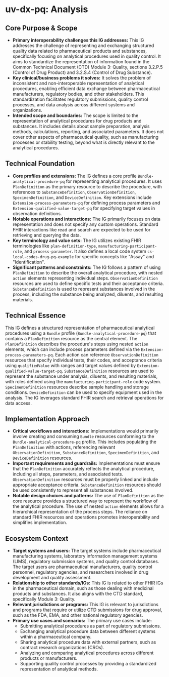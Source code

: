# uv-dx-pq: Analysis

## Core Purpose & Scope

-   **Primary interoperability challenges this IG addresses:** This IG addresses the challenge of representing and exchanging structured quality data related to pharmaceutical products and substances, specifically focusing on analytical procedures used in quality control. It aims to standardize the representation of information found in the Common Technical Document (CTD) Module 3: Quality, sections 3.2.P.5 (Control of Drug Product) and 3.2.S.4 (Control of Drug Substance).
-   **Key clinical/business problems it solves:** It solves the problem of inconsistent and non-interoperable representation of analytical procedures, enabling efficient data exchange between pharmaceutical manufacturers, regulatory bodies, and other stakeholders. This standardization facilitates regulatory submissions, quality control processes, and data analysis across different systems and organizations.
-   **Intended scope and boundaries:** The scope is limited to the representation of analytical procedures for drug products and substances. It includes details about sample preparation, analysis methods, calculations, reporting, and associated parameters. It does not cover other aspects of pharmaceutical quality, such as manufacturing processes or stability testing, beyond what is directly relevant to the analytical procedures.

## Technical Foundation

-   **Core profiles and extensions:** The IG defines a core profile `Bundle-analytical-procedure-pq` for representing analytical procedures. It uses `PlanDefinition` as the primary resource to describe the procedure, with references to `SubstanceDefinition`, `ObservationDefinition`, `SpecimenDefinition`, and `DeviceDefinition`. Key extensions include `Extension-process-parameters-pq` for defining process parameters and `Extension-qualified-value-target-pq` for specifying target values in observation definitions.
-   **Notable operations and interactions:** The IG primarily focuses on data representation and does not specify any custom operations. Standard FHIR interactions like read and search are expected to be used for retrieving and querying the data.
-   **Key terminology and value sets:** The IG utilizes existing FHIR terminologies like `plan-definition-type`, `manufacturing-participant-role`, and `process-parameter`. It also defines a local code system `cs-local-codes-drug-pq-example` for specific concepts like "Assay" and "Identification".
-   **Significant patterns and constraints:** The IG follows a pattern of using `PlanDefinition` to describe the overall analytical procedure, with nested `action` elements representing individual steps. `ObservationDefinition` resources are used to define specific tests and their acceptance criteria. `SubstanceDefinition` is used to represent substances involved in the process, including the substance being analyzed, diluents, and resulting materials.

## Technical Essence

This IG defines a structured representation of pharmaceutical analytical procedures using a `Bundle` profile (`Bundle-analytical-procedure-pq`) that contains a `PlanDefinition` resource as the central element. The `PlanDefinition` describes the procedure's steps using nested `action` elements, which can include process parameters defined via the `Extension-process-parameters-pq`. Each action can reference `ObservationDefinition` resources that specify individual tests, their codes, and acceptance criteria using `qualifiedValue` with ranges and target values defined by `Extension-qualified-value-target-pq`. `SubstanceDefinition` resources are used to represent the substance under analysis, diluents, and resulting materials, with roles defined using the `manufacturing-participant-role` code system. `SpecimenDefinition` resources describe sample handling and storage conditions. `DeviceDefinition` can be used to specify equipment used in the analysis. The IG leverages standard FHIR search and retrieval operations for data access.

## Implementation Approach

-   **Critical workflows and interactions:** Implementations would primarily involve creating and consuming `Bundle` resources conforming to the `Bundle-analytical-procedure-pq` profile. This includes populating the `PlanDefinition` with actions, referencing relevant `ObservationDefinition`, `SubstanceDefinition`, `SpecimenDefinition`, and `DeviceDefinition` resources.
-   **Important requirements and guardrails:** Implementations must ensure that the `PlanDefinition` accurately reflects the analytical procedure, including all steps, parameters, and associated tests. `ObservationDefinition` resources must be properly linked and include appropriate acceptance criteria. `SubstanceDefinition` resources should be used consistently to represent all substances involved.
-   **Notable design choices and patterns:** The use of `PlanDefinition` as the core resource provides a structured way to represent the workflow of the analytical procedure. The use of nested `action` elements allows for a hierarchical representation of the process steps. The reliance on standard FHIR resources and operations promotes interoperability and simplifies implementation.

## Ecosystem Context

-   **Target systems and users:** The target systems include pharmaceutical manufacturing systems, laboratory information management systems (LIMS), regulatory submission systems, and quality control databases. The target users are pharmaceutical manufacturers, quality control personnel, regulatory agencies, and researchers involved in drug development and quality assessment.
-   **Relationship to other standards/IGs:** This IG is related to other FHIR IGs in the pharmaceutical domain, such as those dealing with medicinal products and substances. It also aligns with the CTD standard, specifically Module 3: Quality.
-   **Relevant jurisdictions or programs:** This IG is relevant to jurisdictions and programs that require or utilize CTD submissions for drug approval, such as the FDA, EMA, and other national regulatory agencies.
-   **Primary use cases and scenarios:** The primary use cases include:
    -   Submitting analytical procedures as part of regulatory submissions.
    -   Exchanging analytical procedure data between different systems within a pharmaceutical company.
    -   Sharing analytical procedure data with external partners, such as contract research organizations (CROs).
    -   Analyzing and comparing analytical procedures across different products or manufacturers.
    -   Supporting quality control processes by providing a standardized representation of analytical methods.
